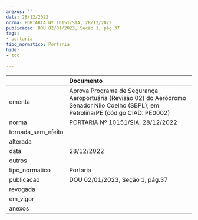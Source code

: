 ```yaml
---
anexos: ''
data: 28/12/2022
norma: PORTARIA Nº 10151/SIA, 28/12/2022
publicacao: DOU 02/01/2023, Seção 1, pág.37
tags:
- portaria
tipo_normatico: Portaria
hide: 
- toc 
 
---
```


|                    | Documento                                                                                                                              |
|:-------------------|:---------------------------------------------------------------------------------------------------------------------------------------|
| ementa             | Aprova Programa de Segurança Aeroportuária (Revisão 02) do Aeródromo Senador Nilo Coelho (SBPL), em Petrolina/PE (código CIAD: PE0002) |
| norma              | PORTARIA Nº 10151/SIA, 28/12/2022                                                                                                      |
| tornada_sem_efeito |                                                                                                                                        |
| alterada           |                                                                                                                                        |
| data               | 28/12/2022                                                                                                                             |
| outros             |                                                                                                                                        |
| tipo_normatico     | Portaria                                                                                                                               |
| publicacao         | DOU 02/01/2023, Seção 1, pág.37                                                                                                        |
| revogada           |                                                                                                                                        |
| em_vigor           |                                                                                                                                        |
| anexos             |                                                                                                                                        |